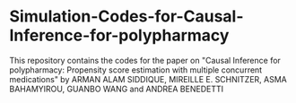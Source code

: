 # Simulation-Codes-for-Causal-Inference-for-polypharmacy

This repository contains the codes for the paper on "Causal Inference for polypharmacy: Propensity score estimation with multiple concurrent medications" by ARMAN ALAM SIDDIQUE, MIREILLE E. SCHNITZER, ASMA BAHAMYIROU, GUANBO WANG and ANDREA BENEDETTI
